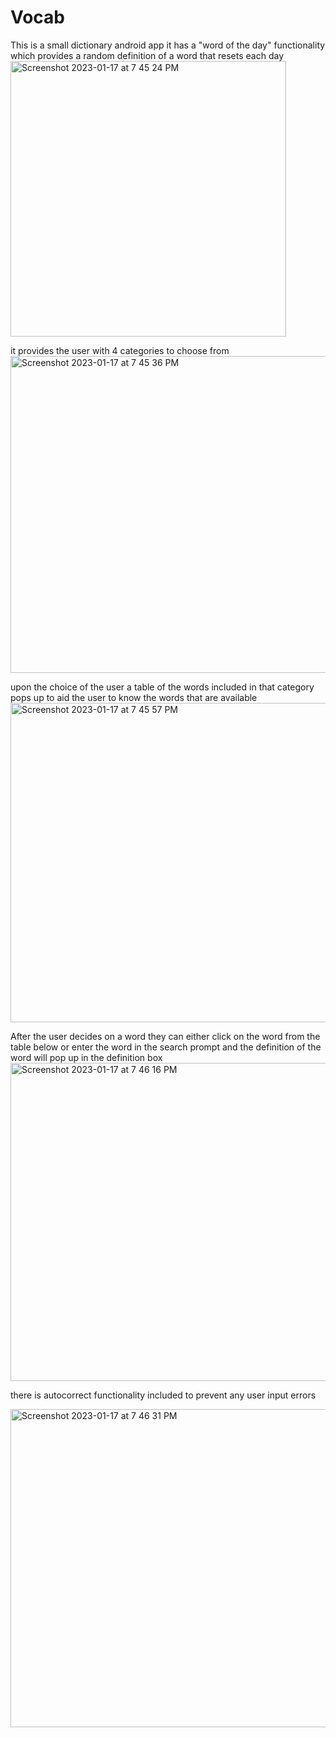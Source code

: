 # Vocab
This is a small dictionary android app
it has a "word of the day" functionality which provides a random definition of a word that resets each day
<img width="441" alt="Screenshot 2023-01-17 at 7 45 24 PM" src="https://user-images.githubusercontent.com/91975826/213053779-a195185e-4f43-4c40-be72-03387fde66e8.png">

it provides the user with 4 categories to choose from
<img width="507" alt="Screenshot 2023-01-17 at 7 45 36 PM" src="https://user-images.githubusercontent.com/91975826/213053823-1bd246f1-66f5-43ff-a538-50769011198e.png">

upon the choice of the user a table of the words included in that category pops up to aid the user to know the words that are available
<img width="511" alt="Screenshot 2023-01-17 at 7 45 57 PM" src="https://user-images.githubusercontent.com/91975826/213053864-ee197f1b-44af-43a0-87cf-0f2d5fa553ad.png">

After the user decides on a word they can either click on the word from the table below or enter the word in the search prompt and the definition of the word will pop up in the definition box
<img width="509" alt="Screenshot 2023-01-17 at 7 46 16 PM" src="https://user-images.githubusercontent.com/91975826/213053883-e337f847-675f-4df2-b41e-5d89913490a0.png">

there is autocorrect functionality included to prevent any user input errors



<img width="509" alt="Screenshot 2023-01-17 at 7 46 31 PM" src="https://user-images.githubusercontent.com/91975826/213053893-99dfd118-1377-4b32-a146-01ef3c58fa39.png">
